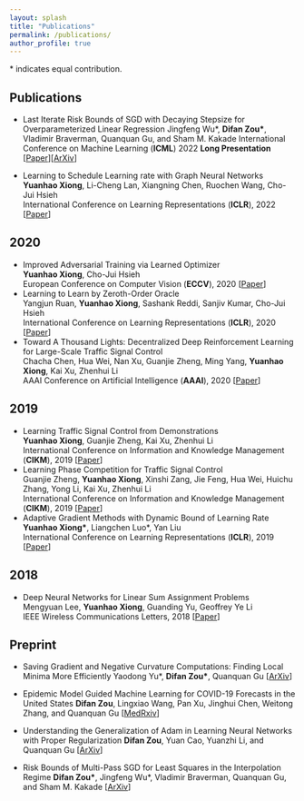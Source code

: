 ```yaml
---
layout: splash
title: "Publications"
permalink: /publications/
author_profile: true
---
```


\* indicates equal contribution.

## Publications

- Last Iterate Risk Bounds of SGD with Decaying Stepsize for Overparameterized Linear Regression
Jingfeng Wu\*, **Difan Zou\***,  Vladimir Braverman, Quanquan Gu, and Sham M. Kakade
International Conference on Machine Learning (**ICML**) 2022 **Long Presentation**
\[[Paper](https://proceedings.mlr.press/v162/wu22p/wu22p.pdf)\]\[[ArXiv](
https://arxiv.org/pdf/2110.06198.pdf)\] 

- Learning to Schedule Learning rate with Graph Neural Networks  
**Yuanhao Xiong**, Li-Cheng Lan, Xiangning Chen, Ruochen Wang, Cho-Jui Hsieh  
International Conference on Learning Representations (**ICLR**), 2022 \[[Paper](
https://openreview.net/forum?id=k7efTb0un9z)\] 

## 2020
- Improved Adversarial Training via Learned Optimizer  
**Yuanhao Xiong**, Cho-Jui Hsieh  
European Conference on Computer Vision (**ECCV**), 2020 \[[Paper](
https://arxiv.org/pdf/2004.12227.pdf)\] 
- Learning to Learn by Zeroth-Order Oracle  
Yangjun Ruan, **Yuanhao Xiong**, Sashank Reddi, Sanjiv Kumar, Cho-Jui Hsieh  
International Conference on Learning Representations (**ICLR**), 2020 
\[[Paper](https://openreview.net/pdf?id=ryxz8CVYDH)\]
- Toward A Thousand Lights: Decentralized Deep Reinforcement Learning for Large-Scale Traffic Signal Control  
Chacha Chen, Hua Wei, Nan Xu, Guanjie Zheng, Ming Yang, **Yuanhao Xiong**, Kai Xu, Zhenhui Li  
AAAI Conference on Artificial Intelligence (**AAAI**), 2020 \[[Paper](https://chacha-chen.github.io/files/chacha-AAAI2020.pdf)\]

## 2019
- Learning Traffic Signal Control from Demonstrations  
**Yuanhao Xiong**, Guanjie Zheng, Kai Xu, Zhenhui Li  
International Conference on Information and Knowledge Management (**CIKM**), 2019 
\[[Paper](http://faculty.ist.psu.edu/jessieli/Publications/2019-CIKM-demoLight.pdf)\]
- Learning Phase Competition for Traffic Signal Control  
Guanjie Zheng, **Yuanhao Xiong**, Xinshi Zang, Jie Feng, Hua Wei, Huichu Zhang, Yong Li, Kai Xu, Zhenhui Li  
International Conference on Information and Knowledge Management (**CIKM**), 2019 \[[Paper](https://arxiv.org/pdf/1905.04722)\]
- Adaptive Gradient Methods with Dynamic Bound of Learning Rate  
**Yuanhao Xiong\***, Liangchen Luo*, Yan Liu  
International Conference on Learning Representations (**ICLR**), 2019 \[[Paper](https://arxiv.org/pdf/1902.09843)\]

## 2018
- Deep Neural Networks for Linear Sum Assignment Problems  
Mengyuan Lee, **Yuanhao Xiong**, Guanding Yu, Geoffrey Ye Li  
IEEE Wireless Communications Letters, 2018  \[[Paper](https://ieeexplore.ieee.org/stamp/stamp.jsp?tp=&arnumber=8371290)\]

## Preprint

- Saving Gradient and Negative Curvature Computations: Finding Local Minima More Efficiently 
Yaodong Yu\*, **Difan Zou\***, Quanquan Gu
\[[ArXiv](
https://arxiv.org/pdf/1712.03950.pdf)\]

- Epidemic Model Guided Machine Learning for COVID-19 Forecasts in the United States
**Difan Zou**, Lingxiao Wang, Pan Xu, Jinghui Chen, Weitong Zhang, and Quanquan Gu
\[[MedRxiv](
https://www.medrxiv.org/content/10.1101/2020.05.24.20111989v1)\]

- Understanding the Generalization of Adam in Learning Neural Networks with Proper Regularization
**Difan Zou**, Yuan Cao, Yuanzhi Li, and Quanquan Gu
\[[ArXiv](https://arxiv.org/pdf/2108.11371.pdf)\]

- Risk Bounds of Multi-Pass SGD for Least Squares in the Interpolation Regime
**Difan Zou\***, Jingfeng Wu\*,  Vladimir Braverman, Quanquan Gu, and Sham M. Kakade
\[[ArXiv](https://arxiv.org/pdf/2203.03159.pdf)\]

